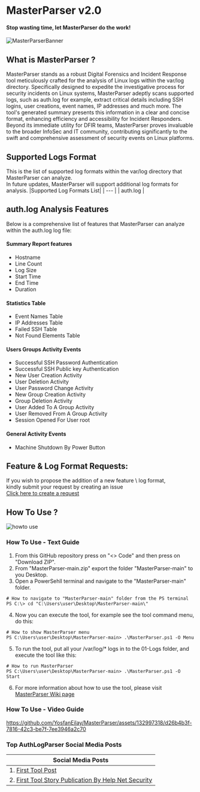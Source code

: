 # MasterParser v2.0
#### Stop wasting time, let MasterParser do the work!
![MasterParserBanner](https://github.com/YosfanEilay/MasterParser/assets/132997318/c6cbcc3f-e966-4329-aec0-c6fe8bc80bb2)

## What is MasterParser ?
MasterParser stands as a robust Digital Forensics and Incident Response tool meticulously crafted for the analysis of Linux logs within the var/log directory.
Specifically designed to expedite the investigative process for security incidents on Linux systems, MasterParser adeptly scans supported logs, such as auth.log for example,
extract critical details including SSH logins, user creations, event names, IP addresses and much more. The tool's generated summary presents this information in a clear
and concise format, enhancing efficiency and accessibility for Incident Responders. Beyond its immediate utility for DFIR teams, MasterParser proves invaluable to
the broader InfoSec and IT community, contributing significantly to the swift and comprehensive assessment of security events on Linux platforms.

## Supported Logs Format
This is the list of supported log formats within the var/log directory that MasterParser can analyze. </br>
In future updates, MasterParser will support additional log formats for analysis.
|Supported Log Formats List|
| --- |
| auth.log |

## auth.log Analysis Features
Below is a comprehensive list of features that MasterParser can analyze within the auth.log log file:
#### Summary Report features
- Hostname
- Line Count
- Log Size
- Start Time
- End Time
- Duration
#### Statistics Table
- Event Names Table
- IP Addresses Table
- Failed SSH Table
- Not Found Elements Table
#### Users Groups Activity Events
- Successful SSH Password Authentication
- Successful SSH Public key Authentication
- New User Creation Activity
- User Deletion Activity
- User Password Change Activity
- New Group Creation Activity
- Group Deletion Activity
- User Added To A Group Activity
- User Removed From A Group Activity
- Session Opened For User root
#### General Activity Events
- Machine Shutdown By Power Button

## Feature & Log Format Requests:
If you wish to propose the addition of a new feature \ log format, </br>
kindly submit your request by creating an issue </br>
[Click here to create a request](https://github.com/YosfanEilay/MasterParser/issues/new)

## How To Use ?
![howto use](https://github.com/YosfanEilay/AuthLogParser/assets/132997318/2d663c04-88a3-412b-aa5c-99ad48d45ba1)

### How To Use - Text Guide
1. From this GitHub repository press on "<> Code" and then press on "Download ZIP".
2. From "MasterParser-main.zip" export the folder "MasterParser-main" to you Desktop.
3. Open a PowerSehll terminal and navigate to the "MasterParser-main" folder.
```
# How to navigate to "MasterParser-main" folder from the PS terminal
PS C:\> cd "C:\Users\user\Desktop\MasterParser-main\"
```
4. Now you can execute the tool, for example see the tool command menu, do this:
```
# How to show MasterParser menu
PS C:\Users\user\Desktop\MasterParser-main> .\MasterParser.ps1 -O Menu
```
5. To run the tool, put all your /var/log/* logs in to the 01-Logs folder, and execute the tool like this:
```
# How to run MasterParser
PS C:\Users\user\Desktop\MasterParser-main> .\MasterParser.ps1 -O Start
```
6. For more information about how to use the tool, please visit [MasterParser Wiki page](https://github.com/YosfanEilay/MasterParser/wiki)

### How To Use - Video Guide
https://github.com/YosfanEilay/MasterParser/assets/132997318/d26b4b3f-7816-42c3-be7f-7ee3946a2c70

### Top AuthLogParser Social Media Posts
|Social Media Posts|
| --- |
| 1. [First Tool Post](https://www.linkedin.com/feed/update/urn:li:activity:7144214785243492352/) |
| 2. [First Tool Story Publication By Help Net Security](https://www.helpnetsecurity.com/2024/01/08/authlogparser-open-source-analyzing-linux-authentication-logs/) |
